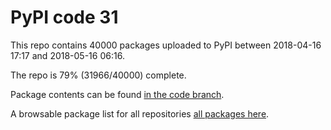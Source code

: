 # PyPI code 31

This repo contains 40000 packages uploaded to PyPI between 
2018-04-16 17:17 and 2018-05-16 06:16.

The repo is 79% (31966/40000) complete.

Package contents can be found [in the code branch](https://github.com/pypi-data/pypi-mirror-31/tree/code/packages).

A browsable package list for all repositories [all packages here](https://pypi-data.github.io/website/repositories/pypi-mirror-31).


